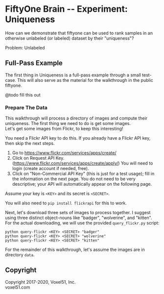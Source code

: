 # FiftyOne Brain -- Experiment:  Uniqueness

How can we demonstrate that fiftyone can be used to rank samples in an otherwise unlabeled (or labeled) dataset by their "uniqueness"?

Problem: Unlabeled


## Full-Pass Example

The first thing in Uniqueness is a full-pass example through a small test-case.  This will also serve as the material for the walkthrough in the public fiftyone.

@todo fill this out

### Prepare The Data

This walkthrough will process a directory of images and compute their uniqueness.  The first thing we need to do is get some images.  
Let's get some images from Flickr, to keep this interesting!

You need a Flickr API key to do this.  If you already have a Flickr API key, then skip the next steps.  
1. Go to <https://www.flickr.com/services/apps/create/> 
2. Click on Request API Key. (<https://www.flickr.com/services/apps/create/apply/>) You will need to login (create account if needed, free).
3. Click on "Non-Commercial API Key" (this is just for a test usage); fill in the information on the next page.  You do not need to be very descriptive; your API will automatically appear on the following page.

Assume your key is `<KEY>` and its secret is `<SECRET>`.

You will also need to `pip install flickrapi` for this to work.

Next, let's download three sets of images to process together.  I suggest using three distinct object-nouns like "badger", "wolverine", and "kitten".  For the actual downloading, we will use the provided `query_flickr.py` script:

```
python query-flickr <KEY> <SECRET> "badger" 
python query-flickr <KEY> <SECRET> "wolverine" 
python query-flickr <KEY> <SECRET> "kitten" 
```


For the remainder of this walkthrough, let's assume the images are in directory `data`.

## Copyright

Copyright 2017-2020, Voxel51, Inc.<br>
voxel51.com
